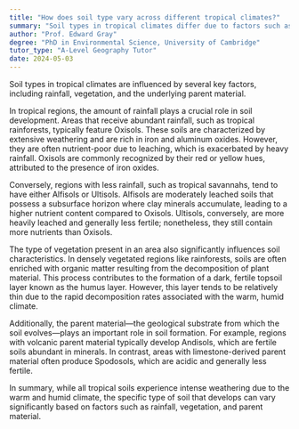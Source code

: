 ```yaml
---
title: "How does soil type vary across different tropical climates?"
summary: "Soil types in tropical climates differ due to factors such as rainfall, vegetation, and the underlying parent material. These elements influence soil characteristics and fertility."
author: "Prof. Edward Gray"
degree: "PhD in Environmental Science, University of Cambridge"
tutor_type: "A-Level Geography Tutor"
date: 2024-05-03
---
```


Soil types in tropical climates are influenced by several key factors, including rainfall, vegetation, and the underlying parent material.

In tropical regions, the amount of rainfall plays a crucial role in soil development. Areas that receive abundant rainfall, such as tropical rainforests, typically feature Oxisols. These soils are characterized by extensive weathering and are rich in iron and aluminum oxides. However, they are often nutrient-poor due to leaching, which is exacerbated by heavy rainfall. Oxisols are commonly recognized by their red or yellow hues, attributed to the presence of iron oxides.

Conversely, regions with less rainfall, such as tropical savannahs, tend to have either Alfisols or Ultisols. Alfisols are moderately leached soils that possess a subsurface horizon where clay minerals accumulate, leading to a higher nutrient content compared to Oxisols. Ultisols, conversely, are more heavily leached and generally less fertile; nonetheless, they still contain more nutrients than Oxisols.

The type of vegetation present in an area also significantly influences soil characteristics. In densely vegetated regions like rainforests, soils are often enriched with organic matter resulting from the decomposition of plant material. This process contributes to the formation of a dark, fertile topsoil layer known as the humus layer. However, this layer tends to be relatively thin due to the rapid decomposition rates associated with the warm, humid climate.

Additionally, the parent material—the geological substrate from which the soil evolves—plays an important role in soil formation. For example, regions with volcanic parent material typically develop Andisols, which are fertile soils abundant in minerals. In contrast, areas with limestone-derived parent material often produce Spodosols, which are acidic and generally less fertile.

In summary, while all tropical soils experience intense weathering due to the warm and humid climate, the specific type of soil that develops can vary significantly based on factors such as rainfall, vegetation, and parent material.
    